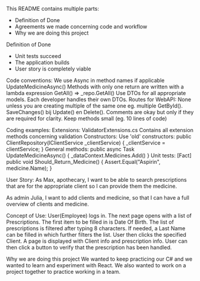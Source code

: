 This README contains multiple parts:
- Definition of Done
- Agreements we made concerning code and workflow
- Why we are doing this project

Definition of Done
- Unit tests succeed
- The application builds
- User story is completely viable


Code conventions:
We use Async in method names if applicable
UpdateMedicineAsync()
Methods with only one return are written with a lambda expression
GetAll() => _repo.GetAll()
Use DTOs for all appropriate models. Each developer handles their own DTOs.
Routes for WebAPI: None unless you are creating multiple of the same one eg. multiple GetById().
SaveChanges() bij Update() en Delete().
Comments are okay but only if they are required for clarity.
Keep methods small (eg. 10 lines of code)

Coding examples:
Extensions:
ValidatorExtensions.cs
Contains all extension methods concerning validation
Constructors:
Use 'old' constructors:
public ClientRepository(IClientService _clientService)
{
_clientService = clientService;
}
General methods:
public async Task UpdateMedicineAsync()
{
_dataContext.Medicines.Add()
}
Unit tests:
[Fact]
public void Should_Return_Medicine()
{
Assert.Equal("Aspirin", medicine.Name);
}

User Story:
As Max, apothecary, I want to be able to search prescriptions 
that are for the appropriate client so I can provide them the medicine.

As admin Julia, I want to add clients and medicine, 
so that I can have a full overview of clients and medicine.

Concept of Use:
User(Employee) logs in. The next page opens with a list of Prescriptions. 
The first item to be filled in is Date Of Birth. 
The list of prescriptions is filtered after typing 8 characters.
If needed, a Last Name can be filled in which further filters the list.
User then clicks the specified Client. A page is displayed with Client info and prescription info.
User can then click a button to verify that the prescription has been handled. 

Why we are doing this project
We wanted to keep practicing our C# and we wanted to learn and experiment with React.
We also wanted to work on a project together to practice working in a team.
